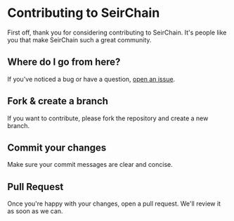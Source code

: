 # Contributing to SeirChain

First off, thank you for considering contributing to SeirChain. It's people like you that make SeirChain such a great community.

## Where do I go from here?

If you've noticed a bug or have a question, [open an issue](https://github.com/yourusername/seirchain/issues/new).

## Fork & create a branch

If you want to contribute, please fork the repository and create a new branch.

## Commit your changes

Make sure your commit messages are clear and concise.

## Pull Request

Once you're happy with your changes, open a pull request. We'll review it as soon as we can.
